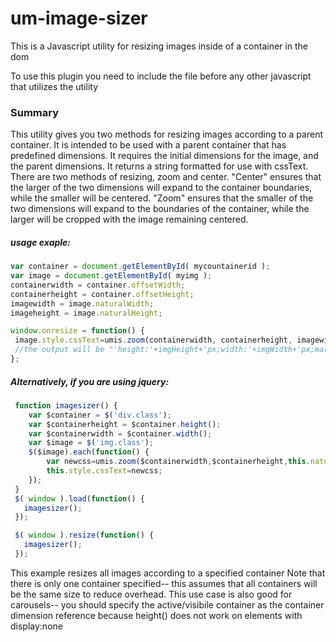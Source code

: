 # um-image-sizer
This is a Javascript utility for resizing images inside of a container in the dom

To use this plugin you need to include the file before any other javascript that utilizes the utility

 ### Summary
 This utility gives you two methods for resizing images according to a parent container.
 It is intended to be used with a parent container that has predefined dimensions.  It requires the initial dimensions for the image, and the parent dimensions.
 It returns a string formatted for use with cssText.  There are two methods of resizing, zoom and center.  "Center" ensures that the larger of the two dimensions will expand to the
 container boundaries, while the smaller will be centered.  "Zoom" ensures that the smaller of the two dimensions will expand to the boundaries of the container, while the larger will be cropped
 with the image remaining centered.

 ##### usage exaple:
 ```javascript
 var container = document.getElementById( mycountainerid );
 var image = document.getElementById( myimg );
 containerwidth = container.offsetWidth;
 containerheight = container.offsetHeight;
 imagewidth = image.naturalWidth;
 imageheight = image.naturalHeight;

 window.onresize = function() {
  image.style.cssText=umis.zoom(containerwidth, containerheight, imagewidth, imageheight);
  //the output will be "'height:'+imgHeight+'px;width:'+imgWidth+'px;margin-left:'+leftmargin+'px;margin-top:'+topmargin+'px;';
 };
 ```
 
 ##### Alternatively, if you are using jquery:
```javascript
 function imagesizer() {
	var $container = $('div.class');
    var $containerheight = $container.height();
    var $containerwidth = $container.width();
    var $image = $('img.class');
    $($image).each(function() {
		var newcss=umis.zoom($containerwidth,$containerheight,this.naturalWidth,this.naturalHeight);
		this.style.cssText=newcss;
	});
 }
 $( window ).load(function() {
   imagesizer();
 });

 $( window ).resize(function() {
   imagesizer();
 });
 ```
 This example resizes all images according to a specified container
 Note that there is only one container specified-- this assumes that all containers will be the same size to reduce overhead.
 This use case is also good for carousels-- you should specify the active/visibile container as the container dimension reference because height() does not work on elements with display:none
